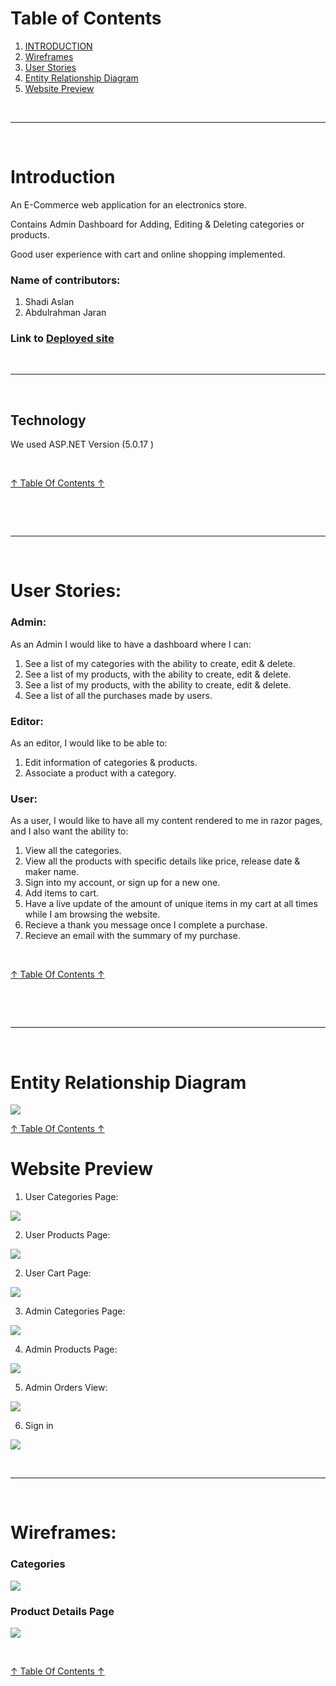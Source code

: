 # Table of Contents <a name="TB"></a>

1. [INTRODUCTION](#INTRODUCTION)
2. [Wireframes](#WF)
3. [User Stories](#US)
4. [Entity Relationship Diagram](#ERD)
5. [Website Preview](#WP)

<br><hr><br>
# Introduction <a name="INTRODUCTION"></a>

An E-Commerce web application for an electronics store.

Contains Admin Dashboard for Adding, Editing & Deleting categories or products.

Good user experience with cart and online shopping implemented.

### Name of contributors:
1. Shadi Aslan
2. Abdulrahman Jaran

### Link to [Deployed site](https://electronics-storedbcontext.azurewebsites.net)

<br><hr><br>
## Technology

We used ASP.NET Version (5.0.17 )

<br>




[↑ Table Of Contents ↑](#TB)

<br>

<br><hr><br>

# User Stories:<a name="US"></a>

### Admin: 
As an Admin I would like to have a dashboard where I can:  

1. See a list of my categories with the ability to create, edit & delete.
2. See a list of my products, with the ability to create, edit & delete.
3. See a list of my products, with the ability to create, edit & delete.
4. See a list of all the purchases made by users.

### Editor: 
As an editor, I would like to be able to:

1. Edit information of categories & products.
2. Associate a product with a category.


### User:
As a user, I would like to have all my content rendered to me in razor pages, and I also want the ability to:

1. View all the categories.
2. View all the products with specific details like price, release date & maker name.
3. Sign into my account, or sign up for a new one.
4. Add items to cart.
5. Have a live update of the amount of unique items in my cart at all times while I am browsing the website.
6. Recieve a thank you message once I complete a purchase.
7. Recieve an email with the summary of my purchase.






<br>

[↑ Table Of Contents ↑](#TB)

<br>

<br><hr><br>

# Entity Relationship Diagram <a name="ERD"></a>



![](./assets/ERDv1.png)

[↑ Table Of Contents ↑](#TB)

# Website Preview <a name="WP"></a>



1. User Categories Page:

![](./Assets/user-categories.png)

2. User Products Page:

![](./Assets/user-products.png)

2. User Cart Page:

![](./Assets/user-cart.png)

3. Admin Categories Page:

![](./Assets/admin-categories.png)

4. Admin Products Page:

![](./Assets/admin-products.png)

5. Admin Orders View:

![](./Assets/admin-orders.png)

6. Sign in

![](./Assets/sign-in.png)


<br><hr><br>
# Wireframes: <a name="WF"></a>



### Categories

![](Assets/AdminWireframe1.png)

### Product Details Page

![](Assets/AdminWireframe2.png)

<br>

[↑ Table Of Contents ↑](#TB)
